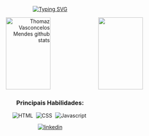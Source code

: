 <div align="center">
  
[![Typing SVG](https://readme-typing-svg.herokuapp.com?font=Bruno+Ace+SC&weight=300&size=30&pause=1000&color=87CEFA&width=450&lines=Olá!+meu+nome+é+Thomaz;Bem-vindo+ao+meu+perfil)](https://git.io/typing-svg)

</div>

<div align="right">  
  
  <img width="49%" height="195px" src="https://github-readme-stats.vercel.app/api?username=Th0mzzz&show_icons=true&border_color=87cefa&count_private=true&title_color=87cefa&icon_color=87cefa&text_color=ffffff&bg_color=0d1117" alt="Thomaz Vasconcelos Mendes github stats" /> 
  <img width="49%" height="195px" src="https://github-readme-stats.vercel.app/api/top-langs/?username=Th0mzzz&layout=compact&border_color=87cefa&title_color=87cefa&text_color=ffffff&bg_color=0d1117" /

</div>
<div align="center">
  
 ### Principais Habilidades:
  
![HTML](https://img.shields.io/badge/-HTML5-0D1117?style=for-the-badge&logo=html5&labelColor=0D1117)&nbsp;
![CSS](https://img.shields.io/badge/-CSS-0D1117?style=for-the-badge&logo=CSS3&logoColor=1572B6&labelColor=0D1117)&nbsp;
![Javascript](https://img.shields.io/badge/-Javascript-0D1117?style=for-the-badge&logo=javascript&labelColor=0D1117)&nbsp;
</div>

<p align="center" style="background:87CEFA">
<a href="https://www.linkedin.com/in/thomaz-vasconcelos-mendes-027388268/" target="_blank">
  <img align="center" src="https://img.shields.io/badge/-Th0mzzz-05122A?style=flat&logo=linkedin" alt="linkedin"/>
</a>
</p>





